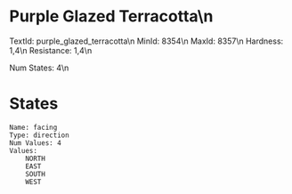 # Purple Glazed Terracotta\n
TextId: purple_glazed_terracotta\n
MinId: 8354\n
MaxId: 8357\n
Hardness: 1,4\n
Resistance: 1,4\n

Num States: 4\n
# States
```
Name: facing
Type: direction
Num Values: 4
Values:
    NORTH
    EAST
    SOUTH
    WEST
```